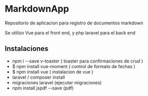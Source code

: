 # MarkdownApp
 Repositorio de aplicacion para registro de documentos markdown
 
 Se utilizo Vue para el front end, y php laravel para el back end 

 
## Instalaciones

* npm i --save v-toaster ( toaster para confirmaciones de crud )
* $ npm install vue-moment ( control de formato de fechas )
* $ npm install vue ( instalacion de vue )
* laravel / composer install 
* migraciones laravel (ejecutar migraciones)
* npm install jspdf --save (pdf)
